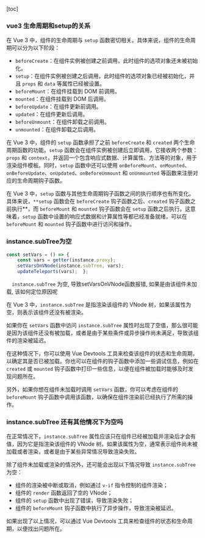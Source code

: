 [toc]

### vue3 生命周期和setup的关系







在 Vue 3 中，组件的生命周期与 `setup` 函数密切相关。具体来说，组件的生命周期可以分为以下阶段：

- `beforeCreate`：在组件实例被创建之前调用，此时组件的选项对象还未被初始化。
- `setup`：在组件实例被创建之后调用，此时组件的选项对象已经被初始化，并且 `props` 和 `data` 等属性已经被设置。
- `beforeMount`：在组件挂载到 DOM 前调用。
- `mounted`：在组件挂载到 DOM 后调用。
- `beforeUpdate`：在组件更新前调用。
- `updated`：在组件更新后调用。
- `beforeUnmount`：在组件卸载之前调用。
- `unmounted`：在组件卸载之后调用。

在 Vue 3 中，组件的 `setup` 函数承担了之前 `beforeCreate` 和 `created` 两个生命周期函数的功能。`setup` 函数会在组件实例被创建后立即调用，它接收两个参数：`props` 和 `context`，并返回一个包含响应式数据、计算属性、方法等的对象，用于渲染组件模板。同时，`setup` 函数中还可以使用 `onBeforeMount`、`onMounted`、`onBeforeUpdate`、`onUpdated`、`onBeforeUnmount` 和 `onUnmounted` 等函数来注册对应的生命周期钩子函数。

在 Vue 3 中，`setup` 函数与其他生命周期钩子函数之间的执行顺序也有所变化。具体来说，`**setup` 函数会在 `beforeCreate` 钩子函数之后、`created` 钩子函数之前执行**，而 `beforeMount` 和 `mounted` 钩子函数会在 `setup` 函数之后执行。这意味着，`setup` 函数中设置的响应式数据和计算属性等都已经准备就绪，可以在 `beforeMount` 和 `mounted` 钩子函数中进行访问和操作。



### instance.subTree为空

````js
const setVars = () => {    
	const vars = getter(instance.proxy);    
    setVarsOnVNode(instance.subTree, vars);    
    updateTeleports(vars);  };
````

`  instance.subTree` 为空, 导致setVarsOnVNode函数报错,  如果是由该组件未加载, 该如何定位原因呢







在 Vue 3 中，`instance.subTree` 是指渲染该组件的 VNode 树，如果该属性为空，则表示该组件还没有被渲染。

如果你在 `setVars` 函数中访问 `instance.subTree` 属性时出现了空值，那么很可能是因为该组件还没有被加载，或者是由于某些条件或异步操作尚未满足，导致该组件的渲染被延迟。

在这种情况下，你可以使用 Vue Devtools 工具来检查该组件的状态和生命周期，以确定其是否已被加载。你也可以在组件的钩子函数中添加一些调试信息，例如在 `created` 或 `mounted` 钩子函数中打印一些信息，以便在组件被加载时能够及时发现问题所在。

另外，如果你想在组件未加载时调用 `setVars` 函数，你可以考虑在组件的 `beforeMount` 钩子函数中调用该函数，以确保在组件渲染前已经执行了所需的操作。



### instance.subTree 还有其他情况下为空吗







在正常情况下，`instance.subTree` 属性应该只在组件已经被加载并渲染后才会有值，因为它是指渲染该组件的 VNode 树。如果该属性为空，通常表示组件尚未被加载或者渲染，或者是由于某些异常情况导致渲染失败。

除了组件未加载或渲染的情况外，还可能会出现以下情况导致 `instance.subTree` 为空：

- 组件的渲染被中断或取消，例如通过 `v-if` 指令控制的组件渲染；
- 组件的 `render` 函数返回了空的 VNode；
- 组件的 `setup` 函数中出现了错误，导致渲染失败；
- 组件的 `beforeMount` 钩子函数中执行了异步操作，导致渲染被延迟。

如果出现了以上情况，可以通过 Vue Devtools 工具来检查组件的状态和生命周期，以便找出问题所在。